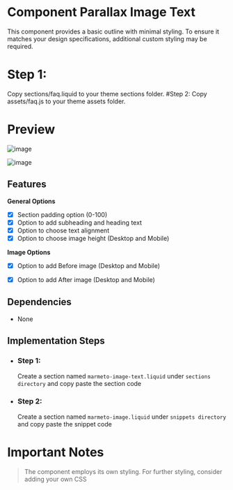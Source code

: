 # Component Parallax Image Text

This component provides a basic outline with minimal styling. To ensure it matches your design specifications, additional custom styling may be required.

# Step 1:
Copy sections/faq.liquid to your theme sections folder.
#Step 2: 
Copy assets/faq.js to your theme assets folder.

# Preview

![image](https://github.com/nishant-k-marmeto/my-components-faq/assets/144011719/0617f38f-fba7-43d1-8454-998a557c3f62)

![image](https://github.com/nishant-k-marmeto/my-components-faq/assets/144011719/b907f86c-db9d-4503-9550-459675caa701)



## Features

**General Options**

- [x]  Section padding option (0-100)
- [x]  Option to add subheading and heading text
- [x]  Option to choose text alignment
- [x]  Option to choose image height (Desktop and Mobile)

**Image Options**

- [x]  Option to add Before image (Desktop and Mobile)
- [x]  Option to add After image (Desktop and Mobile)


## Dependencies

 - None


## Implementation Steps

 - ### Step 1: 
   Create a section named `marmeto-image-text.liquid` under `sections directory` and copy paste the section code
   
 - ### Step 2: 
   Create a section named `marmeto-image.liquid` under `snippets directory` and copy paste the snippet code
     

# Important Notes

>  The component employs its own styling. For further styling, consider adding your own CSS

